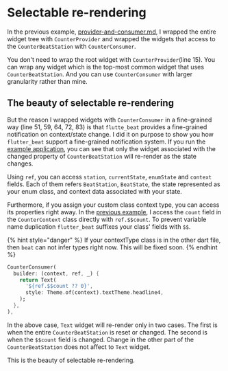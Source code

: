 # Selectable re-rendering

In the previous example, [provider-and-consumer.md](provider-and-consumer.md "mention"), I wrapped the entire widget tree with `CounterProvider` and wrapped the widgets that access to the `CounterBeatStation` with `CounterConsumer`.

You don't need to wrap the root widget with `CounterProvider`(line 15). You can wrap any widget which is the top-most common widget that uses `CounterBeatStation`. And you can use `CounterConsumer` with larger granularity rather than mine.&#x20;

## The beauty of selectable re-rendering

But the reason I wrapped widgets with `CounterConsumer` in a fine-grained way (line 51, 59, 64, 72, 83) is that `flutte_beat` provides a fine-grained notification on context/state change. I did it on purpose to show you how `flutter_beat` support a fine-grained notification system. If you run the[ example application](provider-and-consumer.md), you can see that only the widget associated with the changed property of `CounterBeatStation` will re-render as the state changes.&#x20;

Using `ref`, you can access `station`, `currentState`, `enumState` and `context` fields. Each of them refers `BeatStation`, `BeatState`, the state represented as your enum class, and context data associated with your state.&#x20;

Furthermore, if you assign your custom class context type, you can access its properties right away. In the [previous example](provider-and-consumer.md), I access the `count` field in the `CounterContext` class directly with `ref.$$count`. To prevent variable name duplication `flutter_beat` suffixes your class' fields with `$$`.&#x20;

{% hint style="danger" %}
If your contextType class is in the other dart file, then `beat` can not infer types right now. This will be fixed soon.&#x20;
{% endhint %}

```dart
CounterConsumer(
  builder: (context, ref, _) {
    return Text(
      '${ref.$$count ?? 0}',
      style: Theme.of(context).textTheme.headline4,
    );
  },
),
```

In the above case, `Text` widget will re-render only in two cases. The first is when the entire `CounterBeatStation` is reset or changed. The second is when the `$$count` field is changed. Change in the other part of the `CounterBeatStation` does not affect to `Text` widget.&#x20;

This is the beauty of selectable re-rendering.&#x20;

